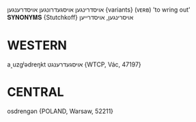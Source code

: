 אויסדרינגען
אויסגעדרונגען
אויסדרענגען {variants}
(ᴠᴇʀʙ)
'to wring out'
𝐒𝐘𝐍𝐎𝐍𝐘𝐌𝐒 {Stutchkoff}
אויסרינגען, אויסדרייען

WESTERN
========

a˰uzgʲədreŋkt אויסגעדרענגט {WTCP, Vác, 47197}

CENTRAL
========

osdrengən {POLAND, Warsaw, 52211}